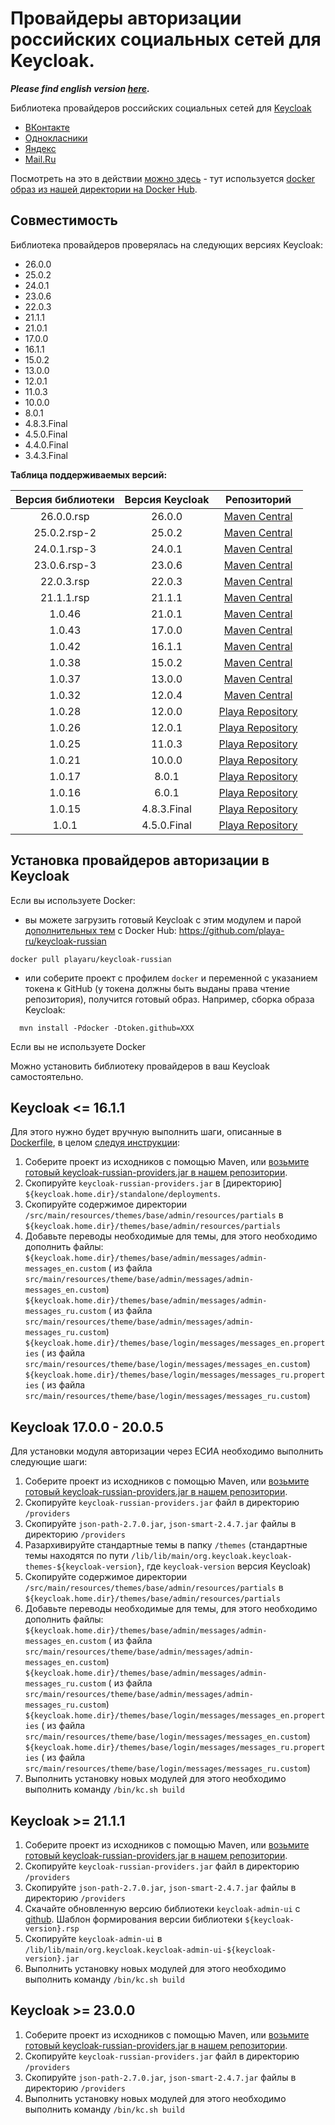 # Провайдеры авторизации российских социальных сетей для Keycloak.

***Please find english version [here](readme_en.md).***

Библиотека провайдеров российских социальных сетей для [Keycloak](https://www.keycloak.org/)
+ [ВКонтакте](docs/vk.md)
+ [Однокласники](docs/ok.md)
+ [Яндекс](docs/yandex.md)
+ [Mail.Ru](docs/mailru.md)

Посмотреть на это в действии [можно здесь](https://my.yachtex.ru/) - тут используется [docker образ из нашей директории на Docker Hub](https://github.com/playa-ru/keycloak-russian).

## Совместимость

Библиотека провайдеров проверялась на следующих версиях Keycloak:
+ 26.0.0
+ 25.0.2
+ 24.0.1
+ 23.0.6
+ 22.0.3
+ 21.1.1
+ 21.0.1
+ 17.0.0
+ 16.1.1
+ 15.0.2
+ 13.0.0
+ 12.0.1
+ 11.0.3
+ 10.0.0
+ 8.0.1
+ 4.8.3.Final
+ 4.5.0.Final
+ 4.4.0.Final
+ 3.4.3.Final

**Таблица поддерживаемых версий:**

| Версия библиотеки | Версия Keycloak |                   Репозиторий                    |
|:-----------------:|:---------------:|:------------------------------------------------:|
|    26.0.0.rsp     |     26.0.0      |    [Maven Central](https://mvnrepository.com)    |
|   25.0.2.rsp-2    |     25.0.2      |    [Maven Central](https://mvnrepository.com)    |
|   24.0.1.rsp-3    |     24.0.1      |    [Maven Central](https://mvnrepository.com)    |
|   23.0.6.rsp-3    |     23.0.6      |    [Maven Central](https://mvnrepository.com)    |
|    22.0.3.rsp     |     22.0.3      |    [Maven Central](https://mvnrepository.com)    |
|    21.1.1.rsp     |     21.1.1      |    [Maven Central](https://mvnrepository.com)    |
|      1.0.46       |     21.0.1      |    [Maven Central](https://mvnrepository.com)    |
|      1.0.43       |     17.0.0      |    [Maven Central](https://mvnrepository.com)    |
|      1.0.42       |     16.1.1      |    [Maven Central](https://mvnrepository.com)    |
|      1.0.38       |     15.0.2      |    [Maven Central](https://mvnrepository.com)    |
|      1.0.37       |     13.0.0      |    [Maven Central](https://mvnrepository.com)    |
|      1.0.32       |     12.0.4      |    [Maven Central](https://mvnrepository.com)    |
|      1.0.28       |     12.0.0      | [Playa Repository](https://nexus.playa.ru/nexus) |
|      1.0.26       |     12.0.1      | [Playa Repository](https://nexus.playa.ru/nexus) |
|      1.0.25       |     11.0.3      | [Playa Repository](https://nexus.playa.ru/nexus) | 
|      1.0.21       |     10.0.0      | [Playa Repository](https://nexus.playa.ru/nexus) |
|      1.0.17       |      8.0.1      | [Playa Repository](https://nexus.playa.ru/nexus) |
|      1.0.16       |      6.0.1      | [Playa Repository](https://nexus.playa.ru/nexus) |
|      1.0.15       |   4.8.3.Final   | [Playa Repository](https://nexus.playa.ru/nexus) |
|       1.0.1       |   4.5.0.Final   | [Playa Repository](https://nexus.playa.ru/nexus) |

## Установка провайдеров авторизации в Keycloak

Если вы используете Docker:

- вы можете загрузить готовый Keycloak с этим модулем и парой [дополнительных тем](https://github.com/playa-ru/keycloak-playa-themes) с Docker Hub: https://github.com/playa-ru/keycloak-russian
```
docker pull playaru/keycloak-russian
```
 - или соберите проект с профилем `docker` и переменной с указанием токена к GitHub (у токена должны быть выданы права чтение репозитория),
   получится готовый образ. Например, сборка образа Keycloak:
```
  mvn install -Pdocker -Dtoken.github=XXX
```

Если вы не используете Docker 

Можно установить библиотеку провайдеров в ваш Keycloak самостоятельно. 

## Keycloak <= 16.1.1

Для этого нужно будет вручную выполнить шаги, описанные в [Dockerfile](Dockerfile), в целом [следуя инструкции](https://www.keycloak.org/docs/latest/server_development/index.html#registering-provider-implementations):

1. Соберите проект из исходников с помощью Maven, или [возьмите готовый keycloak-russian-providers.jar в нашем репозитории](https://nexus.playa.ru/nexus/content/repositories/releases/ru/playa/keycloak/keycloak-russian-providers/). 
2. Скопируйте `keycloak-russian-providers.jar` в [директорию] `${keycloak.home.dir}/standalone/deployments`.
3. Скопируйте содержимое директории `/src/main/resources/themes/base/admin/resources/partials` в `${keycloak.home.dir}/themes/base/admin/resources/partials`
4. Добавьте переводы необходимые для темы, для этого необходимо дополнить файлы:
   `${keycloak.home.dir}/themes/base/admin/messages/admin-messages_en.custom` (
   из файла `src/main/resources/theme/base/admin/messages/admin-messages_en.custom`)
   `${keycloak.home.dir}/themes/base/admin/messages/admin-messages_ru.custom` (
   из файла `src/main/resources/theme/base/admin/messages/admin-messages_ru.custom`)
   `${keycloak.home.dir}/themes/base/login/messages/messages_en.properties` (
   из файла `src/main/resources/theme/base/login/messages/messages_en.custom`)
   `${keycloak.home.dir}/themes/base/login/messages/messages_ru.properties` (
   из файла `src/main/resources/theme/base/login/messages/messages_ru.custom`)

## Keycloak 17.0.0 - 20.0.5

Для установки модуля авторизации через ЕСИА необходимо выполнить следующие шаги:

1. Соберите проект из исходников с помощью Maven, или [возьмите готовый keycloak-russian-providers.jar в нашем репозитории](https://nexus.playa.ru/nexus/content/repositories/releases/ru/playa/keycloak/keycloak-russian-providers/).
2. Скопируйте `keycloak-russian-providers.jar` файл в директорию `/providers`
3. Скопируйте `json-path-2.7.0.jar`, `json-smart-2.4.7.jar` файлы в директорию `/providers`
4. Разархивируйте стандартные темы в папку `/themes` (стандартные темы находятся по
   пути `/lib/lib/main/org.keycloak.keycloak-themes-${keycloak-version}`, где `keycloak-version` версия Keycloak)
5. Скопируйте содержимое директории `/src/main/resources/themes/base/admin/resources/partials` в `${keycloak.home.dir}/themes/base/admin/resources/partials`   
6. Добавьте переводы необходимые для темы, для этого необходимо дополнить файлы:
   `${keycloak.home.dir}/themes/base/admin/messages/admin-messages_en.custom` (
   из файла `src/main/resources/theme/base/admin/messages/admin-messages_en.custom`)
   `${keycloak.home.dir}/themes/base/admin/messages/admin-messages_ru.custom` (
   из файла `src/main/resources/theme/base/admin/messages/admin-messages_ru.custom`)
   `${keycloak.home.dir}/themes/base/login/messages/messages_en.properties` (
   из файла `src/main/resources/theme/base/login/messages/messages_en.custom`)
   `${keycloak.home.dir}/themes/base/login/messages/messages_ru.properties` (
   из файла `src/main/resources/theme/base/login/messages/messages_ru.custom`)
7. Выполнить установку новых модулей для этого необходимо выполнить команду `/bin/kc.sh build`

## Keycloak >= 21.1.1

1. Соберите проект из исходников с помощью Maven, или [возьмите готовый keycloak-russian-providers.jar в нашем репозитории](https://nexus.playa.ru/nexus/content/repositories/releases/ru/playa/keycloak/keycloak-russian-providers/).
2. Скопируйте `keycloak-russian-providers.jar` файл в директорию `/providers`
3. Скопируйте `json-path-2.7.0.jar`, `json-smart-2.4.7.jar` файлы в директорию `/providers`
4. Скачайте обновленную версию библиотеки `keycloak-admin-ui` с [github](https://github.com/playa-ru/keycloak-ui/packages/1871123). 
   Шаблон формирования версии библиотеки `${keycloak-version}.rsp`
5. Скопируйте `keycloak-admin-ui` в `/lib/lib/main/org.keycloak.keycloak-admin-ui-${keycloak-version}.jar`
6. Выполнить установку новых модулей для этого необходимо выполнить команду `/bin/kc.sh build`

## Keycloak >= 23.0.0

1. Соберите проект из исходников с помощью Maven, или [возьмите готовый keycloak-russian-providers.jar в нашем репозитории](https://nexus.playa.ru/nexus/content/repositories/releases/ru/playa/keycloak/keycloak-russian-providers/).
2. Скопируйте `keycloak-russian-providers.jar` файл в директорию `/providers`
3. Скопируйте `json-path-2.7.0.jar`, `json-smart-2.4.7.jar` файлы в директорию `/providers`
4. Выполнить установку новых модулей для этого необходимо выполнить команду `/bin/kc.sh build`